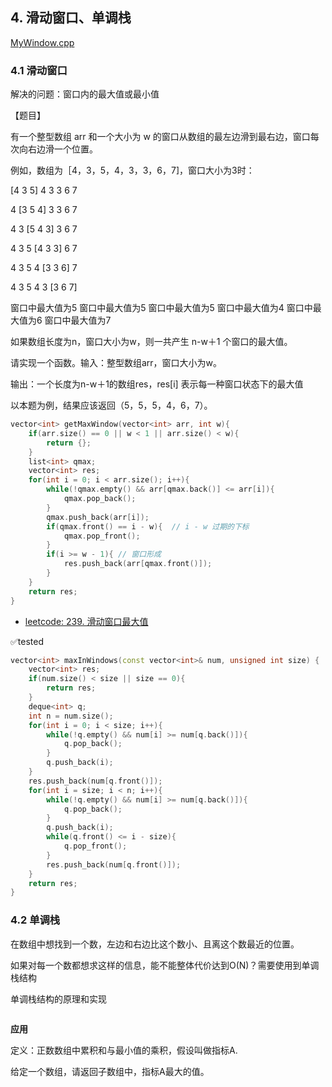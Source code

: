 ## 4. 滑动窗口、单调栈
[MyWindow.cpp](../code/MyWindow.cpp)

### 4.1 滑动窗口
解决的问题：窗口内的最大值或最小值

【题目】

有一个整型数组 arr 和一个大小为 w 的窗口从数组的最左边滑到最右边，窗口每次向右边滑一个位置。

例如，数组为［4，3，5，4，3，3，6，7]，窗口大小为3时：

[4 3 5] 4 3 3 6 7

4 [3 5 4] 3 3 6 7

4 3 [5 4 3] 3 6 7

4 3 5 [4 3 3] 6 7

4 3 5 4 [3 3 6] 7

4 3 5 4 3 [3 6 7]

窗口中最大值为5 窗口中最大值为5 窗口中最大值为5 窗口中最大值为4 窗口中最大值为6 窗口中最大值为7

如果数组长度为n，窗口大小为w，则一共产生 n-w＋1 个窗口的最大值。

请实现一个函数。输入：整型数组arr，窗口大小为w。

输出：一个长度为n-w＋1的数组res，res[i] 表示每一种窗口状态下的最大值

以本题为例，结果应该返回（5，5，5，4，6，7）。

```cpp
vector<int> getMaxWindow(vector<int> arr, int w){
    if(arr.size() == 0 || w < 1 || arr.size() < w){
        return {};
    }
    list<int> qmax;
    vector<int> res;
    for(int i = 0; i < arr.size(); i++){
        while(!qmax.empty() && arr[qmax.back()] <= arr[i]){
            qmax.pop_back();
        }
        qmax.push_back(arr[i]);
        if(qmax.front() == i - w){  // i - w 过期的下标
            qmax.pop_front();
        }
        if(i >= w - 1){ // 窗口形成
            res.push_back(arr[qmax.front()]);
        }
    }
    return res;
}
```

- [leetcode: 239. 滑动窗口最大值](https://leetcode-cn.com/problems/sliding-window-maximum/)

✅tested
```cpp
vector<int> maxInWindows(const vector<int>& num, unsigned int size) {
    vector<int> res;
    if(num.size() < size || size == 0){
        return res;
    }
    deque<int> q;
    int n = num.size();
    for(int i = 0; i < size; i++){
        while(!q.empty() && num[i] >= num[q.back()]){
            q.pop_back();
        }
        q.push_back(i);
    }
    res.push_back(num[q.front()]);
    for(int i = size; i < n; i++){
        while(!q.empty() && num[i] >= num[q.back()]){
            q.pop_back();
        }
        q.push_back(i);
        while(q.front() <= i - size){
            q.pop_front();
        }
        res.push_back(num[q.front()]);
    }
    return res;
}
```

### 4.2 单调栈

在数组中想找到一个数，左边和右边比这个数小、且离这个数最近的位置。

如果对每一个数都想求这样的信息，能不能整体代价达到O(N)？需要使用到单调栈结构

单调栈结构的原理和实现

```cpp

```

**应用**

定义：正数数组中累积和与最小值的乘积，假设叫做指标A.

给定一个数组，请返回子数组中，指标A最大的值。
```cpp

```